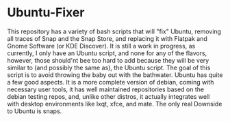 # Ubuntu-Fixer
This repository has a variety of bash scripts that will "fix" Ubuntu, removing all traces of Snap and the Snap Store, and replacing it with Flatpak and Gnome Software (or KDE Discover).
It is still a work in progress, as currently, I only have an Ubuntu script, and none for any of the flavors, however, those should'nt bee too hard to add because they will be very similar to (and possibly the same as), the Ubuntu script.
The goal of this script is to avoid throwing the baby out with the bathwater. Ubuntu has quite a few good aspects. It is a more complete version of debian, coming with necessary user tools, it has well maintained repositories based on the debian testing repos, and, unlike other distros, it actually integrates well with desktop environments like lxqt, xfce, and mate. The only real Downside to Ubuntu is snaps.
